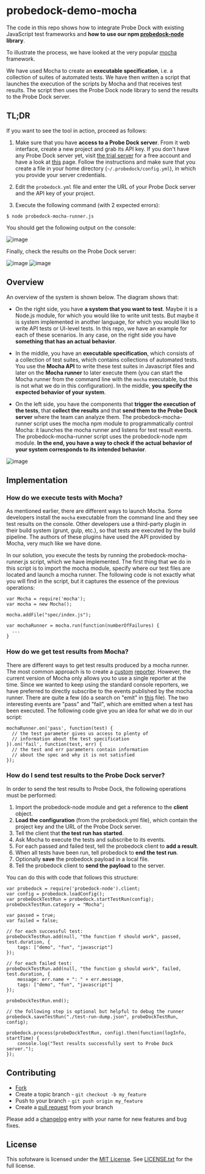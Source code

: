 # probedock-demo-mocha

The code in this repo shows how to integrate Probe Dock with existing JavaScript test frameworks and **how to use our npm [probedock-node](https://www.npmjs.com/package/probedock-node) library**.

To illustrate the process, we have looked at the very popular [mocha](https://mochajs.org/) framework. 

We have used Mocha to create an **executable specification**, i.e. a collection of suites of automated tests. We have then written a script that launches the execution of the scripts by Mocha and that receives test results. The script then uses the Probe Dock node library to send the results to the Probe Dock server.

## TL;DR

If you want to see the tool in action, proceed as follows:

1. Make sure that you have **access to a Probe Dock server**. From it web interface, create a new project and grab its API key. If you don't have any Probe Dock server yet, visit [the trial server](https://trial.probedock.io) for a free account and have a look at [this](http://probedock.io/getting-started/) page. Follow the instructions and make sure that you create a file in your home directory (`~/.probedock/config.yml`), in which you provide your server credentials.

2. Edit the `probedock.yml` file and enter the URL of your Probe Dock server and the API key of your project.

3. Execute the following command (with 2 expected errors):

```
$ node probedock-mocha-runner.js 
```

You should get the following output on the console:

![image](./doc/screenshots/console-01.png)

Finally, check the results on the Probe Dock server:

![image](./doc/screenshots/server-01.png)
![image](./doc/screenshots/server-02.png)



## Overview

An overview of the system is shown below. The diagram shows that:

* On the right side, you have **a system that you want to test**. Maybe it is a Node.js module, for which you would like to write unit tests. But maybe it is system implemented in another language, for which you would like to write API tests or UI-level tests. In this repo, we have an example for each of these scenarios. In any case, on the right side you have **something that has an actual behavior**.

* In the middle, you have an **executable specification**, which consists of a collection of test suites, which contains collections of automated tests. You use the **Mocha API** to write these test suites in Javascript files and later on the **Mocha runner** to later execute them (you can start the Mocha runner from the command line with the `mocha` executable, but this is not what we do in this configuration). In the middle, **you specify the expected behavior of your system**.

* On the left side, you have the components that **trigger the execution of the tests**, that **collect the results** and that **send them to the Probe Dock server** where the team can analyze them. The probedock-mocha-runner script uses the mocha npm module to programmatically control Mocha: it launches the mocha runner and listens for test result events. The probedock-mocha-runner script uses the probedock-node npm module. **In the end, you have a way to check if the actual behavior of your system corresponds to its intended behavior**.


![image](./doc/diagrams/architecture.png)


## Implementation

### How do we execute tests with Mocha?

As mentioned earlier, there are different ways to launch Mocha. Some developers install the `mocha` executable from the command line and they see test results on the console. Other developers use a third-party plugin in their build system (grunt, gulp, etc.), so that tests are executed by the build pipeline. The authors of these plugins have used the API provided by Mocha, very much like we have done.

In our solution, you execute the tests by running the probedock-mocha-runner.js script, which we have implemented. The first thing that we do in this script is to import the mocha module, specify where our test files are located and launch a mocha runner. The following code is not exactly what you will find in the script, but it captures the essence of the previous operations:

```
var Mocha = require('mocha');
var mocha = new Mocha();

mocha.addFile("spec/index.js");

var mochaRunner = mocha.run(function(numberOfFailures) {
  ...
}
```

### How do we get test results from Mocha?

There are different ways to get test results produced by a mocha runner. The most common approach is to create a [custom](https://github.com/mochajs/mocha/wiki/Third-party-reporters) [reporter](https://mochajs.org/#reporters). However, the current version of Mocha only allows you to use a single reporter at the time. Since we wanted to keep using the standard console reporters, we have preferred to directly subscribe to the events published by the mocha runner. There are quite a few (do a search on "emit" in [this](https://github.com/mochajs/mocha/blob/master/lib/runner.js) file). The two interesting events are "pass" and "fail", which are emitted when a test has been executed. The following code give you an idea for what we do in our script:

```
mochaRunner.on('pass', function(test) {
  // the test parameter gives us access to plenty of 
  // information about the test specification
}).on('fail', function(test, err) {
  // the test and err parameters contain information
  // about the spec and why it is not satisfied
});
```

### How do I send test results to the Probe Dock server?

In order to send the test results to Probe Dock, the following operations must be performed:

1. Import the probedock-node module and get a reference to the **client** object.
2. **Load the configuration** (from the probedock.yml file), which contain the project key and the URL of the Probe Dock server.
3. Tell the client that **the test run has started**.
4. Ask Mocha to execute the tests and subscribe to its events.
5. For each passed and failed test, tell the probedock client to **add a result**.
6. When all tests have been run, tell probedock to **end the test run**.
7. Optionally **save** the probedock payload in a local file.
8. Tell the probedock client to **send the payload** to the server.

You can do this with code that follows this structure:

```
var probedock = require('probedock-node').client;
var config = probedock.loadConfig();
var probeDockTestRun = probedock.startTestRun(config);
probeDockTestRun.category = "Mocha";

var passed = true;
var failed = false;

// for each successful test:
probeDockTestRun.add(null, "the function f should work", passed, test.duration, {
	tags: ["demo", "fun", "javascript"]
});

// for each failed test:
probeDockTestRun.add(null, "the function g should work", failed, test.duration, {
    message: err.name + ": " + err.message,
	tags: ["demo", "fun", "javascript"]
});

probeDockTestRun.end();

// the following step is optional but helpful to debug the runner
probedock.saveTestRun("./test-run-dump.json", probeDockTestRun, config);

probedock.process(probeDockTestRun, config).then(function(logInfo, startTime) {
	console.log("Test results successfully sent to Probe Dock server.");
});

```

## Contributing

* [Fork](https://help.github.com/articles/fork-a-repo)
* Create a topic branch - `git checkout -b my_feature`
* Push to your branch - `git push origin my_feature`
* Create a [pull request](http://help.github.com/pull-requests/) from your branch

Please add a [changelog](CHANGELOG.md) entry with your name for new features and bug fixes.

## License

This sofotware is licensed under the [MIT License](http://opensource.org/licenses/MIT).
See [LICENSE.txt](LICENSE.txt) for the full license.


